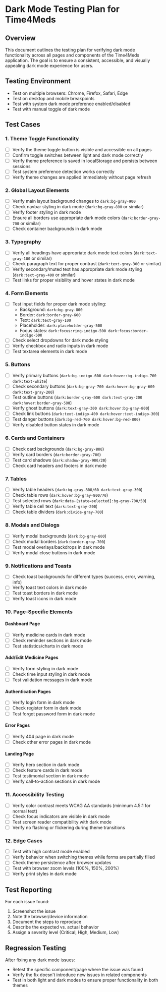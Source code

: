 # Dark Mode Testing Plan for Time4Meds

## Overview
This document outlines the testing plan for verifying dark mode functionality across all pages and components of the Time4Meds application. The goal is to ensure a consistent, accessible, and visually appealing dark mode experience for users.

## Testing Environment
- Test on multiple browsers: Chrome, Firefox, Safari, Edge
- Test on desktop and mobile breakpoints
- Test with system dark mode preference enabled/disabled
- Test with manual toggle of dark mode

## Test Cases

### 1. Theme Toggle Functionality

- [ ] Verify the theme toggle button is visible and accessible on all pages
- [ ] Confirm toggle switches between light and dark mode correctly
- [ ] Verify theme preference is saved in localStorage and persists between sessions
- [ ] Test system preference detection works correctly
- [ ] Verify theme changes are applied immediately without page refresh

### 2. Global Layout Elements

- [ ] Verify main layout background changes to `dark:bg-gray-900`
- [ ] Check navbar styling in dark mode (`dark:bg-gray-800` or similar)
- [ ] Verify footer styling in dark mode
- [ ] Ensure all borders use appropriate dark mode colors (`dark:border-gray-700` or similar)
- [ ] Check container backgrounds in dark mode

### 3. Typography

- [ ] Verify all headings have appropriate dark mode text colors (`dark:text-gray-100` or similar)
- [ ] Check paragraph text for proper contrast (`dark:text-gray-300` or similar)
- [ ] Verify secondary/muted text has appropriate dark mode styling (`dark:text-gray-400` or similar)
- [ ] Test links for proper visibility and hover states in dark mode

### 4. Form Elements

- [ ] Test input fields for proper dark mode styling:
  - Background: `dark:bg-gray-800`
  - Border: `dark:border-gray-600`
  - Text: `dark:text-gray-100`
  - Placeholder: `dark:placeholder-gray-500`
  - Focus states: `dark:focus:ring-indigo-500 dark:focus:border-indigo-500`
- [ ] Check select dropdowns for dark mode styling
- [ ] Verify checkbox and radio inputs in dark mode
- [ ] Test textarea elements in dark mode

### 5. Buttons

- [ ] Verify primary buttons (`dark:bg-indigo-600 dark:hover:bg-indigo-700 dark:text-white`)
- [ ] Check secondary buttons (`dark:bg-gray-700 dark:hover:bg-gray-600 dark:text-gray-200`)
- [ ] Test outline buttons (`dark:border-gray-600 dark:text-gray-200 dark:hover:border-gray-500`)
- [ ] Verify ghost buttons (`dark:text-gray-300 dark:hover:bg-gray-800`)
- [ ] Check link buttons (`dark:text-indigo-400 dark:hover:text-indigo-300`)
- [ ] Test danger buttons (`dark:bg-red-700 dark:hover:bg-red-800`)
- [ ] Verify disabled button states in dark mode

### 6. Cards and Containers

- [ ] Check card backgrounds (`dark:bg-gray-800`)
- [ ] Verify card borders (`dark:border-gray-700`)
- [ ] Test card shadows (`dark:shadow-gray-900/20`)
- [ ] Check card headers and footers in dark mode

### 7. Tables

- [ ] Verify table headers (`dark:bg-gray-800/60 dark:text-gray-300`)
- [ ] Check table rows (`dark:hover:bg-gray-800/70`)
- [ ] Test selected rows (`dark:data-[state=selected]:bg-gray-700/50`)
- [ ] Verify table cell text (`dark:text-gray-200`)
- [ ] Check table dividers (`dark:divide-gray-700`)

### 8. Modals and Dialogs

- [ ] Verify modal backgrounds (`dark:bg-gray-800`)
- [ ] Check modal borders (`dark:border-gray-700`)
- [ ] Test modal overlays/backdrops in dark mode
- [ ] Verify modal close buttons in dark mode

### 9. Notifications and Toasts

- [ ] Check toast backgrounds for different types (success, error, warning, info)
- [ ] Verify toast text colors in dark mode
- [ ] Test toast borders in dark mode
- [ ] Verify toast icons in dark mode

### 10. Page-Specific Elements

#### Dashboard Page
- [ ] Verify medicine cards in dark mode
- [ ] Check reminder sections in dark mode
- [ ] Test statistics/charts in dark mode

#### Add/Edit Medicine Pages
- [ ] Verify form styling in dark mode
- [ ] Check time input styling in dark mode
- [ ] Test validation messages in dark mode

#### Authentication Pages
- [ ] Verify login form in dark mode
- [ ] Check register form in dark mode
- [ ] Test forgot password form in dark mode

#### Error Pages
- [ ] Verify 404 page in dark mode
- [ ] Check other error pages in dark mode

#### Landing Page
- [ ] Verify hero section in dark mode
- [ ] Check feature cards in dark mode
- [ ] Test testimonial section in dark mode
- [ ] Verify call-to-action sections in dark mode

### 11. Accessibility Testing

- [ ] Verify color contrast meets WCAG AA standards (minimum 4.5:1 for normal text)
- [ ] Check focus indicators are visible in dark mode
- [ ] Test screen reader compatibility with dark mode
- [ ] Verify no flashing or flickering during theme transitions

### 12. Edge Cases

- [ ] Test with high contrast mode enabled
- [ ] Verify behavior when switching themes while forms are partially filled
- [ ] Check theme persistence after browser updates
- [ ] Test with browser zoom levels (100%, 150%, 200%)
- [ ] Verify print styles in dark mode

## Test Reporting

For each issue found:
1. Screenshot the issue
2. Note the browser/device information
3. Document the steps to reproduce
4. Describe the expected vs. actual behavior
5. Assign a severity level (Critical, High, Medium, Low)

## Regression Testing

After fixing any dark mode issues:
- Retest the specific component/page where the issue was found
- Verify the fix doesn't introduce new issues in related components
- Test in both light and dark modes to ensure proper functionality in both themes 